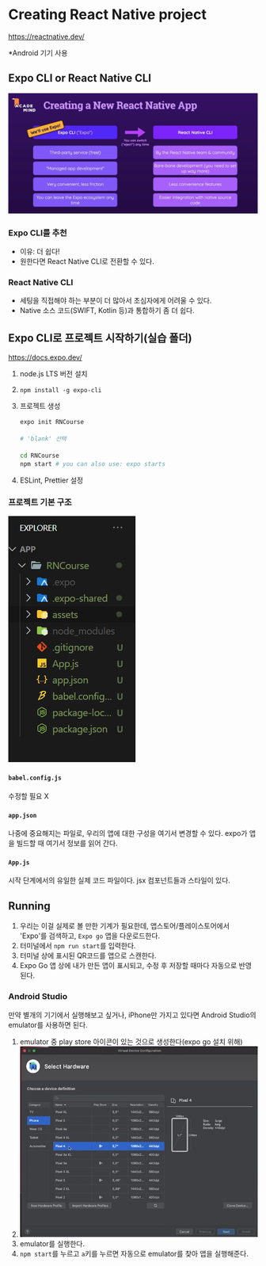 # Creating React Native project

https://reactnative.dev/

*Android 기기 사용

## Expo CLI or React Native CLI

![image-20220904232216117](01_Creating%20React%20Native%20project.assets/image-20220904232216117.png)

### Expo CLI를 추천

- 이유: 더 쉽다!
- 원한다면 React Native CLI로 전환할 수 있다.

### React Native CLI

- 세팅을 직접해야 하는 부분이 더 많아서 초심자에게 어려울 수 있다.
- Native 소스 코드(SWIFT, Kotlin 등)과 통합하기 좀 더 쉽다.



## Expo CLI로 프로젝트 시작하기(실습 폴더)

https://docs.expo.dev/



1. node.js LTS 버전 설치

2. `npm install -g expo-cli`

3. 프로젝트 생성

   ```bash
   expo init RNCourse
   
   # 'blank' 선택
   
   cd RNCourse
   npm start # you can also use: expo starts
   ```

4. ESLint, Prettier 설정

   


### 프로젝트 기본 구조

![image-20220910001211551](01_Creating%20React%20Native%20project.assets/image-20220910001211551.png)

#### 

#### `babel.config.js`

수정할 필요 X



#### `app.json`

나중에 중요해지는 파일로, 우리의 앱에 대한 구성을 여기서 변경할 수 있다. expo가 앱을 빌드할 때 여기서 정보를 읽어 간다.



#### `App.js`

시작 단계에서의 유일한 실제 코드 파일이다. jsx 컴포넌트들과 스타일이 있다.



## Running

1. 우리는 이걸 실제로 볼 만한 기계가 필요한데, 앱스토어/플레이스토어에서 'Expo'를 검색하고, `Expo go` 앱을 다운로드한다.
2. 터미널에서 `npm run start`를 입력한다.
3. 터미널 상에 표시된 QR코드를 앱으로 스캔한다.
4. Expo Go 앱 상에 내가 만든 앱이 표시되고, 수정 후 저장할 때마다 자동으로 반영된다.



### Android Studio 

만약 별개의 기기에서 실행해보고 싶거나, iPhone만 가지고 있다면 Android Studio의 emulator를 사용하면 된다.

1. emulator 중 play store 아이콘이 있는 것으로 생성한다(expo go 설치 위해)
2. ![image-20220910005028864](01_Creating%20React%20Native%20project.assets/image-20220910005028864.png)
3. emulator를 실행한다.
4. `npm start`를 누르고 `a`키를 누르면 자동으로 emulator를 찾아 앱을 실행해준다.



